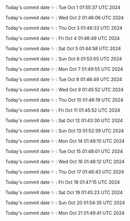 Today's commit date ✨ : Tue Oct 1 01:55:37 UTC 2024 

Today's commit date ✨ : Wed Oct 2 01:46:06 UTC 2024 

Today's commit date ✨ : Thu Oct 3 01:46:33 UTC 2024 

Today's commit date ✨ : Fri Oct 4 01:46:49 UTC 2024 

Today's commit date ✨ : Sat Oct 5 01:44:58 UTC 2024 

Today's commit date ✨ : Sun Oct 6 01:53:05 UTC 2024 

Today's commit date ✨ : Mon Oct 7 01:49:55 UTC 2024 

Today's commit date ✨ : Tue Oct 8 01:46:49 UTC 2024 

Today's commit date ✨ : Wed Oct 9 01:45:52 UTC 2024 

Today's commit date ✨ : Thu Oct 10 01:46:19 UTC 2024 

Today's commit date ✨ : Fri Oct 11 01:45:52 UTC 2024 

Today's commit date ✨ : Sat Oct 12 01:43:30 UTC 2024 

Today's commit date ✨ : Sun Oct 13 01:52:39 UTC 2024 

Today's commit date ✨ : Mon Oct 14 01:49:10 UTC 2024 

Today's commit date ✨ : Tue Oct 15 01:48:01 UTC 2024 

Today's commit date ✨ : Wed Oct 16 01:48:12 UTC 2024 

Today's commit date ✨ : Thu Oct 17 01:46:43 UTC 2024 

Today's commit date ✨ : Fri Oct 18 01:47:15 UTC 2024 

Today's commit date ✨ : Sat Oct 19 01:45:23 UTC 2024 

Today's commit date ✨ : Sun Oct 20 01:54:35 UTC 2024 

Today's commit date ✨ : Mon Oct 21 01:49:41 UTC 2024 

